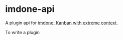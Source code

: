 # imdone-api

A plugin api for [imdone: Kanban with extreme context](https://imdone.io/).

To write a plugin